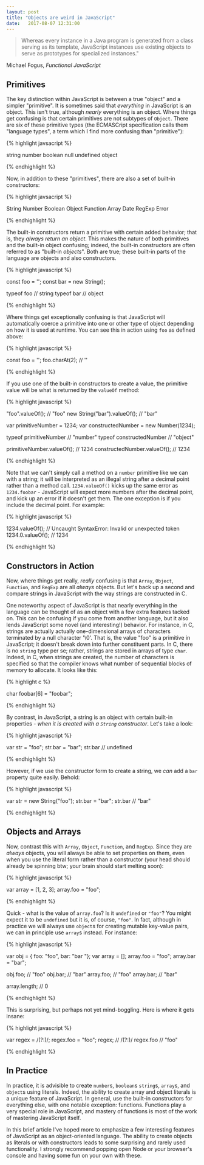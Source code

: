 ```yaml
---
layout: post
title: "Objects are weird in JavaScript"
date:   2017-08-07 12:31:00
---
```



>Whereas every instance in a Java program is generated from a class serving as its template, JavaScript instances use existing objects to serve as prototypes for specialized instances."

Michael Fogus, _Functional JavaScript_

## Primitives

The key distinction within JavaScript is between a true "object" and a simpler "primitive". It is sometimes said that _everything_ in JavaScript is an object. This isn't true, although _nearly_ everything is an object. Where things get confusing is that certain primitives are not subtypes of `Object`. There are six of these primitive types (the ECMASCript specification calls them "language types", a term which I find more confusing than "primitive"):

{% highlight javsacript %}

  string
  number
  boolean
  null
  undefined
  object

{% endhighlight %}

Now, in addition to these "primitives", there are also a set of built-in constructors:

{% highlight javsacript %}

  String
  Number
  Boolean
  Object
  Function
  Array
  Date
  RegExp
  Error

{% endhighlight %}

The built-in constructors return a primitive with certain added behavior; that is, they _always return an object_. This makes the nature of both primitives and the built-in object confusing; indeed, the built-in constructors are often referred to as "built-in _objects_". Both are true; these built-in parts of the language are objects and also constructors. 

{% highlight javascript %}

const foo = '';
const bar = new String();

typeof foo // string
typeof bar // object

{% endhighlight %}

Where things get exceptionally confusing is that JavaScript will automatically coerce a primitive into one or other type of object depending on how it is used at runtime. You can see this in action using `foo` as defined above:

{% highlight javascript %}

const foo = '';
foo.charAt(2); // ''

{% endhighlight %}

If you use one of the built-in constructors to create a value, the primitive value will be what is returned by the `valueOf` method:

{% highlight javascript %}

"foo".valueOf(); // "foo"
new String("bar").valueOf(); // "bar"

var primitiveNumber = 1234;
var constructedNumber = new Number(1234);

typeof primitiveNumber // "number"
typeof constructedNumber // "object"

primitiveNumber.valueOf(); // 1234
constructedNumber.valueOf(); // 1234

{% endhighlight %}

Note that we can't simply call a method on a `number` primitive like we can with a string; it will be interpreted as an illegal string after a decimal point rather than a method call. `1234.valueOf()` kicks up the same error as `1234.foobar` - JavaScript will expect more numbers after the decimal point, and kick up an error if it doesn't get them. The one exception is if you include the decimal point. For example:

{% highlight javascript %}

1234.valueOf(); // Uncaught SyntaxError: Invalid or unexpected token
1234.0.valueOf(); // 1234

{% endhighlight %}

## Constructors in Action

Now, where things get really, _really_ confusing is that `Array`, `Object`, `Function`, and `RegExp` are all _always_ objects. But let's back up a second and compare strings in JavaScript with the way strings are constructed in C. 

One noteworthy aspect of JavaScript is that nearly everything in the language can be thought of as an object with a few extra features tacked on. This can be confusing if you come from another language, but it also lends JavaScript some novel (and interesting!) behavior. For instance, in C, strings are actually actually one-dimensional arrays of characters terminated by a null character '\0'. That is, the value "foo" is a primitive in JavaScript; it doesn't break down into further constituent parts. In C, there is no `string` type per se; rather, strings are stored in arrays of type `char`. Indeed, in C,  when strings are created, the number of characters is specified so that the compiler knows what number of sequential blocks of memory to allocate. It looks like this:

{% highlight c %}

char foobar[6] = "foobar";

{% endhighlight %}

By contrast, in JavaScript, a string is an object with certain built-in properties - _when it is created with a `String` constructor_. Let's take a look:

{% highlight javascript %}

var str = "foo";
str.bar = "bar";
str.bar // undefined

{% endhighlight %}

However, if we use the constructor form to create a string, we _can_ add a `bar` property quite easily. Behold:

{% highlight javascript %}

var str = new String("foo");
str.bar = "bar";
str.bar // "bar"

{% endhighlight %}

## Objects and Arrays

Now, contrast this with `Array`, `Object`, `Function`, and `RegExp`. Since they are _always_ objects, you will always be able to set properties on them, even when you use the literal form rather than a constructor (your head should already be spinning btw; your brain should start melting soon):

{% highlight javascript %}

var array = [1, 2, 3];
array.foo = "foo";

{% endhighlight %}

Quick - what is the value of `array.foo`? Is it `undefined` or `"foo"`? You might expect it to be `undefined` but it is, of course, `"foo"`. In fact, although in practice we will always use `object`s for creating mutable key-value pairs, we can in principle use `array`s instead. For instance:

{% highlight javascript %}

var obj = { foo: "foo", bar: "bar "};
var array = [];
array.foo = "foo";
array.bar = "bar";

obj.foo; // "foo"
obj.bar; // "bar"
array.foo; // "foo"
array.bar; // "bar"

array.length; // 0

{% endhighlight %}

This is surprising, but perhaps not yet mind-boggling. Here is where it gets insane:

{% highlight javascript %}

var regex = /(?:)/;
regex.foo = "foo";
regex; // /(?:)/
regex.foo // "foo"

{% endhighlight %}

## In Practice

In practice, it is advisible to create `number`s, `boolean`s `string`s, `array`s, and `object`s using literals. Indeed, the ability to create array and object literals is a unique feature of JavaScript. In general, use the built-in constructors for everything else, with one notable exception: functions. Functions play a very special role in JavaScript, and mastery of functions is most of the work of mastering JavaScript itself.

In this brief article I've hoped more to emphasize a few interesting features of JavaScript as an object-oriented language. The ability to create objects as literals or with constructors leads to some surprising and rarely used functionality. I strongly recommend popping open Node or your browser's console and having some fun on your own with these.